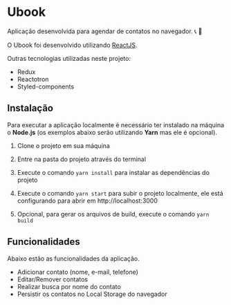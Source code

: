 # Ubook

Aplicação desenvolvida para agendar de contatos no navegador. :telephone_receiver: :book:

O Ubook foi desenvolvido utilizando [ReactJS](https://reactjs.org).

Outras tecnologias utilizadas neste projeto:

- Redux
- Reactotron
- Styled-components

## Instalação

Para executar a aplicação localmente é necessário ter instalado na máquina o **Node.js** (os exemplos abaixo serão utilizando **Yarn** mas ele é opcional).

1. Clone o projeto em sua máquina

2. Entre na pasta do projeto através do terminal

3. Execute o comando `yarn install` para instalar as dependências do projeto

4. Execute o comando `yarn start` para subir o projeto localmente, ele está configurando para abrir em http://localhost:3000

5. Opcional, para gerar os arquivos de build, execute o comando `yarn build`

## Funcionalidades

Abaixo estão as funcionalidades da aplicação.

- Adicionar contato (nome, e-mail, telefone)
- Editar/Remover contatos
- Realizar busca por nome do contato
- Persistir os contatos no Local Storage do navegador
